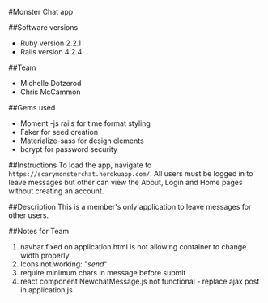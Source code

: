 #Monster Chat app

##Software versions
- Ruby version 2.2.1
- Rails version 4.2.4

##Team
- Michelle Dotzerod
- Chris McCammon

##Gems used
- Moment -js rails for time format styling
- Faker for seed creation
- Materialize-sass for design elements
- bcrypt for password security

##Instructions
To load the app, navigate to `https://scarymonsterchat.herokuapp.com/`. All users must be logged in to leave messages but other can view the About, Login and Home pages without creating an account.


##Description
This is a member's only application to leave messages for other users.


##Notes for Team
1. navbar fixed on application.html is not allowing container to change width properly
2. Icons not working:
"<i class="material-icons right">send</i>"
3. require minimum chars in message before submit
4. react component NewchatMessage.js not functional  - replace ajax post in application.js

